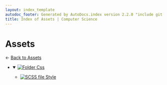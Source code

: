 ```yaml
---
layout: index_template
autodoc_footer: Generated by AutoDocs.index version 2.2.0 "include git commit" ⓒ Starwort, 2020
title: Index of Assets | Computer Science
---
```


# **Assets**

← [Back to Assets](..)

- <details open><summary><a href='assets/css'><img title='Folder' src='https://starwort.github.io/computer-science/icon-folder.png'> Css</a></summary>

  - [![SCSS file](https://img.icons8.com/windows/512/03dac6/css.png) Style](assets/css/style.scss)

  </details>
